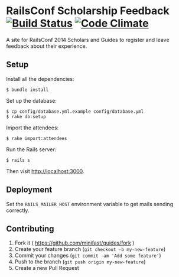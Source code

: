 # RailsConf Scholarship Feedback [![Build Status](https://travis-ci.org/rubycentral/scholarship-feedback.svg)](https://travis-ci.org/rubycentral/scholarship-feedback) [![Code Climate](https://codeclimate.com/github/rubycentral/scholarship-feedback.png)](https://codeclimate.com/github/rubycentral/scholarship-feedback)

A site for RailsConf 2014 Scholars and Guides to register and leave feedback about their experience.

## Setup

Install all the dependencies:

    $ bundle install

Set up the database:

    $ cp config/database.yml.example config/database.yml
    $ rake db:setup

Import the attendees:

    $ rake import:attendees

Run the Rails server:

    $ rails s

Then visit [http://localhost:3000](http://localhost:3000).

## Deployment

Set the `RAILS_MAILER_HOST` environment variable to get mails sending correctly.

## Contributing

1. Fork it ( https://github.com/minifast/guides/fork )
2. Create your feature branch (`git checkout -b my-new-feature`)
3. Commit your changes (`git commit -am 'Add some feature'`)
4. Push to the branch (`git push origin my-new-feature`)
5. Create a new Pull Request

